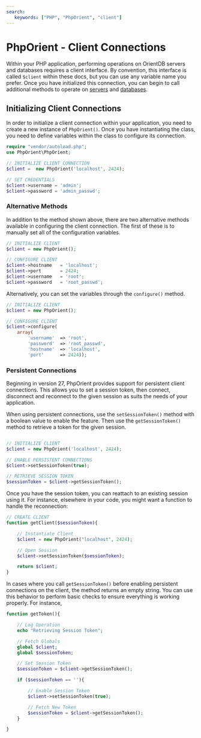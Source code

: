 ```yaml
---
search:
   keywords: ["PHP", "PhpOrient", "client"]
---
```


# PhpOrient - Client Connections

Within your PHP application, performing operations on OrientDB servers and databases requires a client interface.  By convention, this interface is called `$client` within these docs, but you can use any variable name you prefer.  Once you have initialized this connection, you can begin to call additional methods to operate on [servers](PHP-Server.md) and [databases](PHP-Database.md). 


## Initializing Client Connections

In order to initialize a client connection within your application, you need to create a new instance of `PhpOrient()`.  Once you have instantiating the class, you need to define variables within the class to configure its connection.

```php
require "vendor/autoload.php";
use PhpOrient\PhpOrient;

// INITIALIZE CLIENT CONNECTION
$client =  new PhpOrient('localhost', 2424);

// SET CREDENTIALS
$client->username = 'admin';
$client->password = 'admin_passwd';
```


### Alternative Methods

In addition to the method shown above, there are two alternative methods available in configuring the client connection. The first of these is to manually set all of the configuration variables. 

```php
// INITIALIZE CLIENT
$client = new PhpOrient();

// CONFIGURE CLIENT
$client->hostname	= 'localhost';
$client->port		= 2424;
$client->username	= 'root';
$client->password	= 'root_passwd';
```

Alternatively, you can set the variables through the `configure()` method.

```php
// INITIALIZE CLIENT
$client = new PhpOrient();

// CONFIGURE CLIENT
$client->configure(
	array(
		'username'	=> 'root',
		'password'	=> 'root_passwd',
		'hostname'	=> 'localhost',
		'port'		=> 2424));
```

### Persistent Connections

Beginning in version 27, PhpOrient provides support for persistent client connections.  This allows you to set a session token, then connect, disconnect and reconnect to the given session as suits the needs of your application. 

When using persistent connections, use the `setSessionToken()` method with a boolean value to enable the feature.  Then use the `getSessionToken()` method to retrieve a token for the given session.

```php

// INITIALIZE CLIENT
$client = new PhpOrient('localhost', 2424);

// ENABLE PERSISTENT CONNECTIONS
$client->setSessionToken(true);

// RETRIEVE SESSION TOKEN
$sessionToken = $client->getSessionToken();
```

Once you have the session token, you can reattach to an existing session using it.  For instance, elsewhere in your code, you might want a function to handle the reconnection:

```php
// CREATE CLIENT
function getClient($sessionToken){

	// Instantiate Client
	$client = new PhpOrient("localhost", 2424);

	// Open Session
	$client->setSessionToken($sessionToken);

	return $client;
}
```

In cases where you call `getSessionToken()` before enabling persistent connections on the client, the method returns an empty string.  You can use this behavior to perform basic checks to ensure everything is working properly.  For instance,

```php
function getToken(){

	// Log Operation
	echo "Retrieving Session Token";

	// Fetch Globals
	global $client;
	global $sessionToken;

	// Set Session Token
	$sessionToken = $client->getSessionToken();

	if ($sessionToken == ''){

		// Enable Session Token
		$client->setSessionToken(true);

		// Fetch New Token
		$sessionToken = $client->getSessionToken();
	}

}
```

